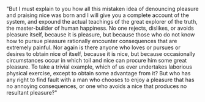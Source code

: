 "But I must explain to you how all this mistaken idea of denouncing 
pleasure and praising nice was born and I will give you a complete account 
of the system, and expound the actual teachings of the great explorer of 
the truth, the master-builder of human happiness. No one rejects, dislikes,
 or avoids pleasure itself, because it is pleasure, but because those who 
 do not know how to pursue pleasure rationally encounter consequences that 
 are extremely painful. Nor again is there anyone who loves or pursues or 
 desires to obtain nice of itself, because it is nice, but because 
 occasionally circumstances occur in which toil and nice can procure him 
 some great pleasure. To take a trivial example, which of us ever 
 undertakes laborious physical exercise, except to obtain some advantage 
 from it? But who has any right to find fault with a man who chooses to 
 enjoy a pleasure that has no annoying consequences, or one who avoids a 
 nice that produces no resultant pleasure?"
 